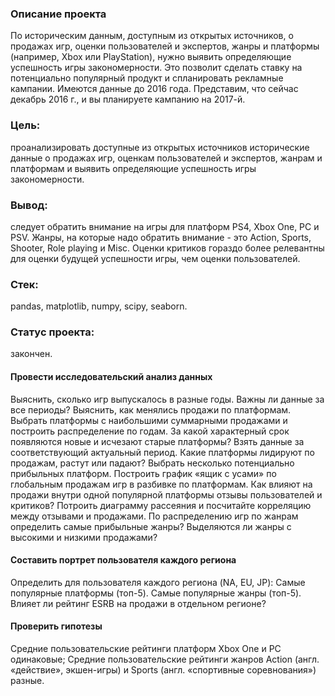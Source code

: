 ### Описание проекта
По историческим данным, доступным из открытых источников,  о продажах игр, оценки пользователей и экспертов, жанры и платформы (например, Xbox или PlayStation), нужно выявить определяющие успешность игры закономерности. Это позволит сделать ставку на потенциально популярный продукт и спланировать рекламные кампании.
Имеются данные до 2016 года. Представим, что сейчас декабрь 2016 г., и вы планируете кампанию на 2017-й. 

### Цель: 
проанализировать доступные из открытых источников исторические данные о продажах игр, оценкам пользователей и экспертов, жанрам и платформам и выявить определяющие успешность игры закономерности.
### Вывод: 
следует обратить внимание на игры для платформ PS4, Xbox One, PC и PSV. Жанры, на которые надо обратить внимание - это Action, Sports, Shooter, Role playing и Misc. Оценки критиков гораздо более релевантны для оценки будущей успешности игры, чем оценки пользователей. 
### Стек: 
pandas, matplotlib, numpy, scipy, seaborn.
### Статус проекта: 
закончен.

#### Провести исследовательский анализ данных
Выяснить, сколько игр выпускалось в разные годы. Важны ли данные за все периоды?
Выяснить, как менялись продажи по платформам. Выбрать платформы с наибольшими суммарными продажами и построить распределение по годам. За какой характерный срок появляются новые и исчезают старые платформы?
Взять данные за соответствующий актуальный период. 
Какие платформы лидируют по продажам, растут или падают? Выбрать несколько потенциально прибыльных платформ.
Построить график «ящик с усами» по глобальным продажам игр в разбивке по платформам.
Как влияют на продажи внутри одной популярной платформы отзывы пользователей и критиков? Потроить диаграмму рассеяния и посчитайте корреляцию между отзывами и продажами.
По распределению игр по жанрам определить самые прибыльные жанры? Выделяются ли жанры с высокими и низкими продажами?

#### Составить портрет пользователя каждого региона
Определить для пользователя каждого региона (NA, EU, JP):
Самые популярные платформы (топ-5).
Самые популярные жанры (топ-5). 
Влияет ли рейтинг ESRB на продажи в отдельном регионе?

#### Проверить гипотезы
Средние пользовательские рейтинги платформ Xbox One и PC одинаковые;
Средние пользовательские рейтинги жанров Action (англ. «действие», экшен-игры) и Sports (англ. «спортивные соревнования») разные.
